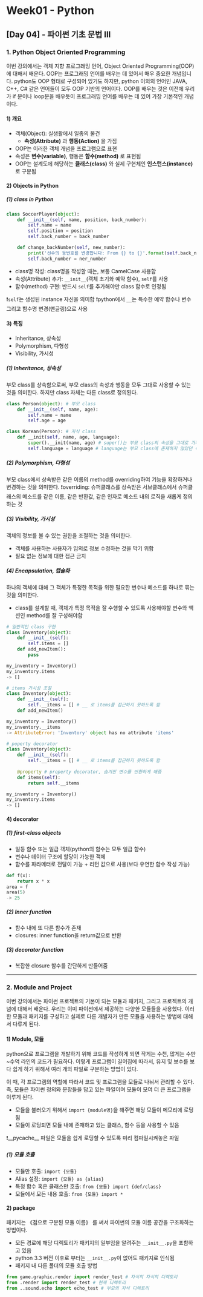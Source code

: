 # Week01 - Python

## [Day 04] - 파이썬 기초 문법 III

### 1. Python Object Oriented Programming

이번 강의에서는 객체 지향 프로그래밍 언어, Object Oriented Programming(OOP)에 대해서 배운다.
OOP는 프로그래밍 언어를 배우는 데 있어서 매우 중요한 개념입니다. python도 OOP 형태로 구성되어 있기도 하지만, python 이외의 언어인 JAVA, C++, C# 같은 언어들이 모두 OOP 기반의 언어이다.
OOP를 배우는 것은 이전에 우리가 if 문이나 loop문을 배우듯이 프로그래밍 언어를 배우는 데 있어 가장 기본적인 개념이다.


#### 1) 개요

  - 객체(Object): 실생활에서 일종의 물건
    - **속성(Attribute)** 과 **행동(Action)** 을 가짐
  - OOP는 이러한 객체 개념을 프로그램으로 표현
  - 속성은 **변수(variable)**, 행동은 **함수(method)** 로 표현됨
  - OOP는 설계도에 해당하는 **클래스(class)** 와 실제 구현체인 **인스턴스(instance)** 로 구분됨

#### 2) Objects in Python

##### (1) class in Python

```python
class SoccerPlayer(object):
    def __init__(self, name, position, back_number):
        self.name = name
        self.position = position
        self.back_number = back_number

    def change_backNumber(self, new_number):
        print('선수의 등번호를 변경합니다: From {} to {}'.format(self.back_number, new_number))
        self.back_number = ner_number
```

  - class명 작성: class명을 작성할 때는, 보통 CamelCase 사용함
  - 속성(Attribute) 추가: `__init__`(객체 초기화 예약 함수),  `self`를 사용
  - 함수(method) 구현: 반드시 `self`를 추가해야만 class 함수로 인정됨

❗️`self`는 생성된 instance 자신을 의미함
❗️python에서 `__`는 특수한 예약 함수나 변수 그리고 함수명 변경(맨글링)으로 사용

#### 3) 특징

  - Inheritance, 상속성
  - Polymorphism, 다형성
  - Visibility, 가시성

##### (1) Inheritance, 상속성

부모 class를 상속함으로써, 부모 class의 속성과 행동을 모두 그대로 사용할 수 있는 것을 의미한다. 하지만 class 자체는 다른 class로 정의된다.

```python
class Person(object): # 부모 class
    def __init__(self, name, age):
        self.name = name
        self.age = age

class Korean(Person): # 자식 class
    def __init(self, name, age, language):
        super().__init(name, age) # super()는 부모 class의 속성을 그대로 가져오는 것을 의미함
        self.language = language # language는 부모 class에 존재하지 않았던 속성
```

##### (2) Polymorphism, 다형성

부모 class에서 상속받은 같은 이름의 method를 overriding하여 기능을 확장하거나 변경하는 것을 의미한다. 
❗️overriding: 슈퍼클래스를 상속받은 서브클래스에서 슈퍼클래스의 메소드를 같은 이름, 같은 반환값, 같은 인자로 메소드 내의 로직을 새롭게 정의하는 것

##### (3) Visibility, 가시성

객체의 정보를 볼 수 있는 권한을 조절하는 것을 의미한다. 

  - 객체를 사용하는 사용자가 임의로 정보 수정하는 것을 막기 위함
  - 필요 없는 정보에 대한 접근 금지

##### (4) Encapsulation,  캡슐화

하나의 객체에 대해 그 객체가 특정한 목적을 위한 필요한 변수나 메소드를 하나로 묶는 것을 의미한다.

  - class를 설계할 때, 객체가 특정 목적을 잘 수행할 수 있도록 사용해야할 변수와 액션인 method를 잘 구성해야함

```python
# 일반적인 class 구현
class Inventory(object):
    def __init__(self):
        self.items = [] 
    def add_newItem():
        pass

my_inventory = Inventory()
my_inventory.items
-> []

# items 가시성 조절
class Inventory(object):
    def __init__(self):
        self.__items = [] # __ 로 items를 접근하지 못하도록 함
    def add_newItem()

my_inventory = Inventory()
my_inventory.__items
-> AttributeError: 'Inventory' object has no attribute 'items'

# poperty decorator
class Inventory(object):
    def __init__(self):
        self.__items = [] # __ 로 items를 접근하지 못하도록 함
    
    @property # property decorator, 숨겨진 변수를 반환하게 해줌
    def items(self):
        return self.__items

my_inventory = Inventory()
my_inventory.items
-> []
```

#### 4) decorator

##### (1) first-class objects

  - 일등 함수 또는 일급 객체(python의 함수는 모두 일급 함수)
  - 변수나 데이터 구조에 할당이 가능한 객체
  - 함수를 파라메터로 전달이 가능 + 리턴 값으로 사용(보다 유연한 함수 작성 가능)

```python
def f(x):
    return x * x
area = f
area(5)
-> 25
```

##### (2) Inner function

  - 함수 내에 또 다른 함수가 존재
  - closures: inner function을 return값으로 반환

##### (3) decorator function

  - 복잡한 closure 함수를 간단하게 만들어줌

---------

### 2. Module and Project

이번 강의에서는 파이썬 프로젝트의 기본이 되는 모듈과 패키지, 그리고 프로젝트의 개념에 대해서 배운다.
우리는 이미 파이썬에서 제공하는 다양한 모듈들을 사용했다. 이러한 모듈과 패키지를 구성하고 실제로 다른 개발자가 만든 모듈을 사용하는 방법에 대해서 다루게 된다.

#### 1) Module, 모듈

python으로 프로그램을 개발하기 위해 코드를 작성하게 되면 작게는 수천, 많게는 수만~수억 라인의 코드가 필요하다. 이렇게 프로그램이 길어짐에 따라서, 유지 및 보수를 보다 쉽게 하기 위해서 여러 개의 파일로 구분하는 방법이 있다.

이 때, 각 프로그램의 역할에 따라서 코드 및 프로그램을 모듈로 나눠서 관리할 수 있다. 즉, 모듈은 파이썬 정의와 문장들을 담고 있는 파일이며 모듈이 모여 더 큰 프로그램을 이루게 된다.

  - 모듈을 불러오기 위해서  `import {module명}`을 해주면 해당 모듈이 메모리에 로딩됨
  - 모듈이 로딩되면 모듈 내에 존재하고 있는 클래스, 함수 등을 사용할 수 있음

❗️__pycache__ 파일은 모듈을 쉽게 로딩할 수 있도록 미리 컴파일시켜놓은 파일

##### (1) 모듈 호출

  - 모듈만 호출: `import {모듈}`
  - Alias 설정: `import {모듈} as {alias}`
  - 특정 함수 혹은 클래스만 호출: `from {모듈} import {def/class}`
  - 모듈에서 모든 내용 호출: `from {모듈} import *`

#### 2) package

패키지는 《점으로 구분된 모듈 이름》 를 써서 파이썬의 모듈 이름 공간을 구조화하는 방법이다.

  - 모든 경로에 해당 디렉토리가 패키지의 일부임을 알려주는 `__init__.py`을 포함하고 있음
  - python 3.3 버전 이후로 부터는 `__init__.py`이 없어도 패키지로 인식됨
  - 패키지 내 다른 폴더의 모듈 호출 방법

```python
from game.graphic.render import render_test # 자식의 자식의 디렉토리
from .render import render_test # 현재 디렉토리
from ..sound.echo import echo_test # 부모의 자식 디렉토리
```